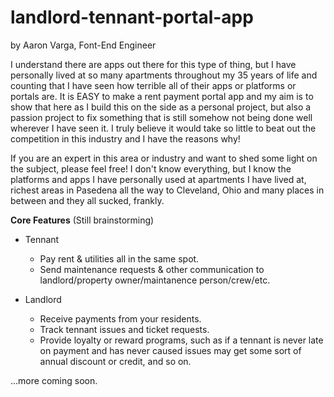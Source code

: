 # landlord-tennant-portal-app

by Aaron Varga, Font-End Engineer

I understand there are apps out there for this type of thing, but I have personally lived at so many apartments throughout my 35 years of life and counting that I have seen how terrible all of their apps or platforms or portals are. It is EASY to make a rent payment portal app and my aim is to show that here as I build this on the side as a personal project, but also a passion project to fix something that is still somehow not being done well wherever I have seen it. I truly believe it would take so little to beat out the competition in this industry and I have the reasons why!

If you are an expert in this area or industry and want to shed some light on the subject, please feel free! I don't know everything, but I know the platforms and apps I have personally used at apartments I have lived at, richest areas in Pasedena all the way to Cleveland, Ohio and many places in between and they all sucked, frankly.

**Core Features** (Still brainstorming)

- Tennant

  - Pay rent & utilities all in the same spot.
  - Send maintenance requests & other communication to landlord/property owner/maintanence person/crew/etc.

- Landlord

  - Receive payments from your residents.
  - Track tennant issues and ticket requests.
  - Provide loyalty or reward programs, such as if a tennant is never late on payment and has never caused issues may get some sort of annual discount or credit, and so on.

...more coming soon.
